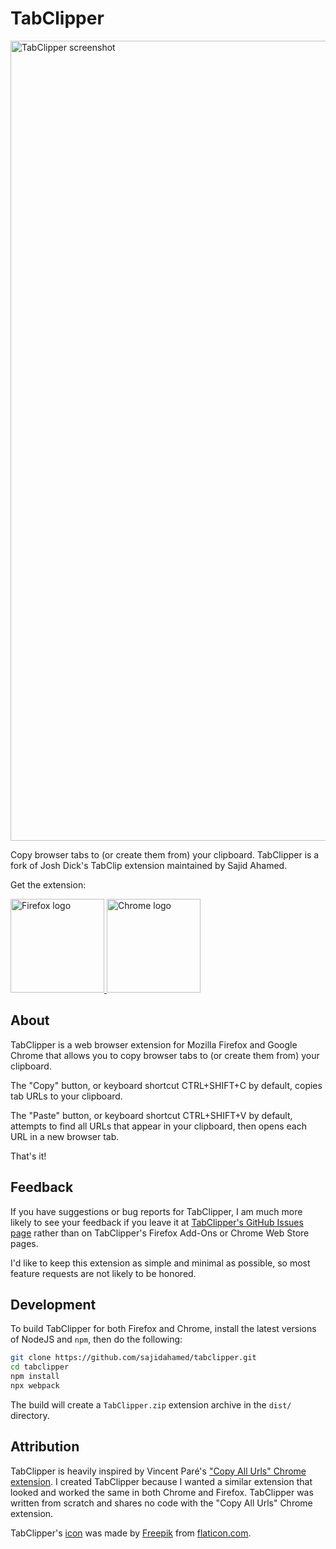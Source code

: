 # TabClipper

<img src="assets/screenshot.png" title="TabClipper screenshot" alt="TabClipper screenshot" width="1280" />

Copy browser tabs to (or create them from) your clipboard.
TabClipper is a fork of Josh Dick's TabClip extension maintained by Sajid Ahamed.

Get the extension:

<a href="https://addons.mozilla.org/firefox/addon/tabclipper/">
        <img src="assets/firefox.png" title="Firefox logo" alt="Firefox logo" width="150" />
</a>
<a href="https://chrome.google.com/webstore/detail/tabclipper/kdmfphcdeckocjmkmkgffgehadjhmkmc">
        <img src="assets/chrome.png" title="Chrome logo" alt="Chrome logo" width="150" />
</a>

## About

TabClipper is a web browser extension for Mozilla Firefox and Google Chrome that allows you to copy browser tabs to (or create them from) your clipboard.

The "Copy" button, or keyboard shortcut CTRL+SHIFT+C by default, copies tab URLs to your clipboard.

The "Paste" button, or keyboard shortcut CTRL+SHIFT+V by default, attempts to find all URLs that appear in your clipboard, then opens each URL in a new browser tab.

That's it!

## Feedback

If you have suggestions or bug reports for TabClipper, I am much more likely to see your feedback if you leave it at [TabClipper's GitHub Issues page](https://github.com/sajidahamed/tabclipper/issues) rather than on TabClipper's Firefox Add-Ons or Chrome Web Store pages.

I'd like to keep this extension as simple and minimal as possible, so most feature requests are not likely to be honored.

## Development

To build TabClipper for both Firefox and Chrome, install the latest versions of NodeJS and `npm`, then do the following:

```bash
git clone https://github.com/sajidahamed/tabclipper.git
cd tabclipper
npm install
npx webpack
```

The build will create a `TabClipper.zip` extension archive in the `dist/` directory.

## Attribution

TabClipper is heavily inspired by Vincent Paré's ["Copy All Urls" Chrome extension](https://chrome.google.com/webstore/detail/copy-all-urls/djdmadneanknadilpjiknlnanaolmbfk). I created TabClipper because I wanted a similar extension that looked and worked the same in both Chrome and Firefox. TabClipper was written from scratch and shares no code with the "Copy All Urls" Chrome extension.

TabClipper's [icon](https://www.flaticon.com/free-icon/design-tab_68369) was made by [Freepik](https://www.flaticon.com/authors/freepik) from [flaticon.com](https://www.flaticon.com/).
